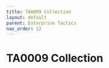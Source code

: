 ```yaml
---
title: TA0009 Collection
layout: default
parent: Enterprise Tactics
nav_order: 12
---
```


# TA0009 Collection